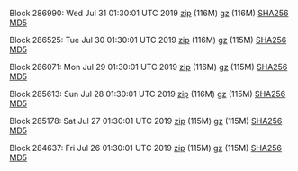 Block 286990: Wed Jul 31 01:30:01 UTC 2019 [zip](https://files.01coin.io/mainnet/2019-07-31/bootstrap.dat.zip) (116M) [gz](https://files.01coin.io/mainnet/2019-07-31/bootstrap.dat.tar.gz) (116M) [SHA256](https://files.01coin.io/mainnet/2019-07-31/sha256.txt) [MD5](https://files.01coin.io/mainnet/2019-07-31/md5.txt)

Block 286525: Tue Jul 30 01:30:01 UTC 2019 [zip](https://files.01coin.io/mainnet/2019-07-30/bootstrap.dat.zip) (116M) [gz](https://files.01coin.io/mainnet/2019-07-30/bootstrap.dat.tar.gz) (115M) [SHA256](https://files.01coin.io/mainnet/2019-07-30/sha256.txt) [MD5](https://files.01coin.io/mainnet/2019-07-30/md5.txt)

Block 286071: Mon Jul 29 01:30:01 UTC 2019 [zip](https://files.01coin.io/mainnet/2019-07-29/bootstrap.dat.zip) (116M) [gz](https://files.01coin.io/mainnet/2019-07-29/bootstrap.dat.tar.gz) (115M) [SHA256](https://files.01coin.io/mainnet/2019-07-29/sha256.txt) [MD5](https://files.01coin.io/mainnet/2019-07-29/md5.txt)

Block 285613: Sun Jul 28 01:30:01 UTC 2019 [zip](https://files.01coin.io/mainnet/2019-07-28/bootstrap.dat.zip) (116M) [gz](https://files.01coin.io/mainnet/2019-07-28/bootstrap.dat.tar.gz) (115M) [SHA256](https://files.01coin.io/mainnet/2019-07-28/sha256.txt) [MD5](https://files.01coin.io/mainnet/2019-07-28/md5.txt)

Block 285178: Sat Jul 27 01:30:01 UTC 2019 [zip](https://files.01coin.io/mainnet/2019-07-27/bootstrap.dat.zip) (115M) [gz](https://files.01coin.io/mainnet/2019-07-27/bootstrap.dat.tar.gz) (115M) [SHA256](https://files.01coin.io/mainnet/2019-07-27/sha256.txt) [MD5](https://files.01coin.io/mainnet/2019-07-27/md5.txt)

Block 284637: Fri Jul 26 01:30:01 UTC 2019 [zip](https://files.01coin.io/mainnet/2019-07-26/bootstrap.dat.zip) (115M) [gz](https://files.01coin.io/mainnet/2019-07-26/bootstrap.dat.tar.gz) (115M) [SHA256](https://files.01coin.io/mainnet/2019-07-26/sha256.txt) [MD5](https://files.01coin.io/mainnet/2019-07-26/md5.txt)
